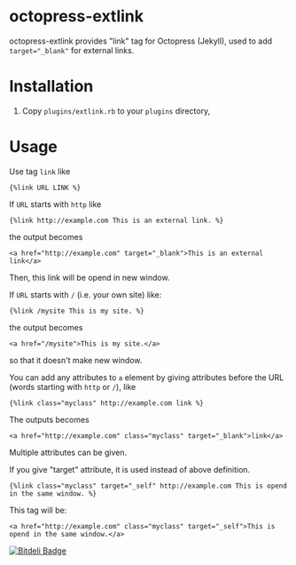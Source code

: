 octopress-extlink
=================

octopress-extlink provides "link" tag for Octopress (Jekyll), used to add `target="_blank"` for external links.

# Installation

1. Copy `plugins/extlink.rb` to your `plugins` directory,

# Usage
Use tag `link` like

    {%link URL LINK %}

If `URL` starts with `http` like

    {%link http://example.com This is an external link. %}

the output becomes

    <a href="http://example.com" target="_blank">This is an external link</a>

Then, this link will be opend in new window.

If `URL` starts with `/` (i.e. your own site) like:

    {%link /mysite This is my site. %}

the output becomes

    <a href="/mysite">This is my site.</a>

so that it doesn't make new window.

You can add any attributes to `a` element by giving attributes before the URL (words starting with `http` or `/`), like

    {%link class="myclass" http://example.com link %}

The outputs becomes

    <a href="http://example.com" class="myclass" target="_blank">link</a>

Multiple attributes can be given.

If you give "target" attribute, it is used instead of above definition.

    {%link class="myclass" target="_self" http://example.com This is opend in the same window. %}

This tag will be:

    <a href="http://example.com" class="myclass" target="_self">This is opend in the same window.</a>



[![Bitdeli Badge](https://d2weczhvl823v0.cloudfront.net/rcmdnk/octopress-extlink/trend.png)](https://bitdeli.com/free "Bitdeli Badge")


